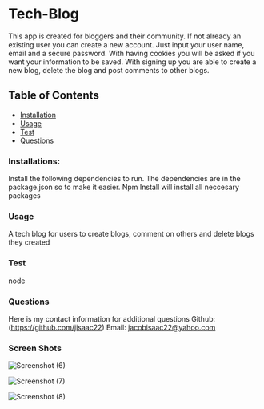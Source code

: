 # Tech-Blog
This app is created for bloggers and their community. If not already an existing user you can create a new account. Just input your user name, email and a secure password. With having cookies you will be asked if you want your information to be saved. With signing up you are able to create a new blog, delete the blog and post comments to other blogs.

## Table of Contents 
* [Installation](#Installation)
* [Usage](#Usage)
* [Test](#Test)
* [Questions](#Questions)
    
### Installations:
Install the following dependencies to run. The dependencies are in the package.json so to make it easier. Npm Install will install all neccesary packages
    
### Usage 
A tech blog for users to create blogs, comment on others and delete blogs they created 
    
    
### Test
node 
    
### Questions
Here is my contact information for additional questions
Github: (https://github.com/jisaac22)
Email: jacobisaac22@yahoo.com

### Screen Shots
![Screenshot (6)](https://user-images.githubusercontent.com/82920643/130297649-5079943f-5baa-4c26-9cfb-a69dec82c190.png)

![Screenshot (7)](https://user-images.githubusercontent.com/82920643/130297676-387c305d-e693-4d9c-a698-3588bbbdce26.png)

![Screenshot (8)](https://user-images.githubusercontent.com/82920643/130297697-d307606f-d8ca-40fc-b847-624d41f1bb76.png)